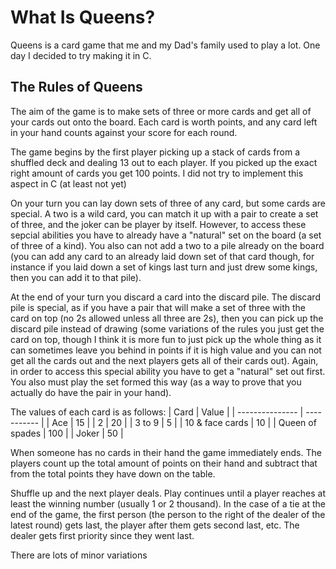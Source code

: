 # What Is Queens?
Queens is a card game that me and my Dad's family used to play a lot. One day I decided to try making it in C.
## The Rules of Queens
The aim of the game is to make sets of three or more cards and get all of your cards out onto the board. Each card is worth points, and any card left in your hand counts against your score for each round.

The game begins by the first player picking up a stack of cards from a shuffled deck and dealing 13 out to each player. If you picked up the exact right amount of cards you get 100 points. I did not try to implement this aspect in C (at least not yet)

On your turn you can lay down sets of three of any card, but some cards are special. A two is a wild card, you can match it up with a pair to create a set of three, and the joker can be player by itself. However, to access these sepcial abilities you have to already have a "natural" set on the board (a set of three of a kind). You also can not add a two to a pile already on the board (you can add any card to an already laid down set of that card though, for instance if you laid down a set of kings last turn and just drew some kings, then you can add it to that pile).

At the end of your turn you discard a card into the discard pile. The discard pile is special, as if you have a pair that will make a set of three with the card on top (no 2s allowed unless all three are 2s), then you can pick up the discard pile instead of drawing (some variations of the rules you just get the card on top, though I think it is more fun to just pick up the whole thing as it can sometimes leave you behind in points if it is high value and you can not get all the cards out and the next players gets all of their cards out). Again, in order to access this special ability you have to get a "natural" set out first. You also must play the set formed this way (as a way to prove that you actually do have the pair in your hand).

The values of each card is as follows:
| Card            | Value |
| --------------- | ----------- |
| Ace             | 15          |
| 2               | 20          |
| 3 to 9          | 5           |
| 10 & face cards | 10          |
| Queen of spades | 100         |
| Joker           | 50          |

When someone has no cards in their hand the game immediately ends. The players count up the total amount of points on their hand and subtract that from the total points they have down on the table.

Shuffle up and the next player deals. Play continues until a player reaches at least the winning number (usually 1 or 2 thousand). In the case of a tie at the end of the game, the first person (the person to the right of the dealer of the latest round) gets last, the player after them gets second last, etc. The dealer gets first priority since they went last. 

There are lots of minor variations
